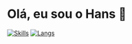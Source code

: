 # Olá, eu sou o Hans 👋

<!--
**hansmosl/hansmosl** is a ✨ _special_ ✨ repository because its `README.md` (this file) appears on your GitHub profile.

Here are some ideas to get you started:

- 🔭 I’m currently working on ...
- 🌱 I’m currently learning ...
- 👯 I’m looking to collaborate on ...
- 🤔 I’m looking for help with ...
- 💬 Ask me about ...
- 📫 How to reach me: ...
- 😄 Pronouns: ...
- ⚡ Fun fact: ...
-->
<!-- Card com resumo das minhas habilidades gerado pelo github-readme-stats.vercel.app -->
[![Skills](https://github-readme-stats.vercel.app/api?username=hansmosl&count_private=true&show_icons=true&theme=dracula)](https://github.com/anuraghazra/github-readme-stats)
[![Langs](https://github-readme-stats.vercel.app/api/top-langs/?username=hansmosl&theme=dracula&layout=compact)](https://github.com/anuraghazra/github-readme-stats)

